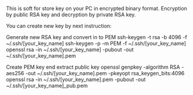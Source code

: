 This is soft for store key on your PC in encrypted binary format.
Encryption by public RSA key and decryption by private RSA key.

You can create new key by next instruction:

Generate new RSA key and convert in to PEM
ssh-keygen -t rsa -b 4096 -f ~/.ssh/[your_key_name]
ssh-keygen -p -m PEM -f ~/.ssh/[your_key_name]
openssl rsa -in ~/.ssh/[your_key_name] -pubout -out ~/.ssh/[your_key_name].pem

Create PEM key end extract public key
openssl genpkey -algorithm RSA -aes256 -out ~/.ssh/[your_key_name].pem -pkeyopt rsa_keygen_bits:4096
openssl rsa -in ~/.ssh/[your_key_name].pem -pubout -out ~/.ssh/[your_key_name]_pub.pem